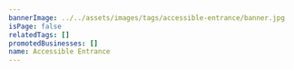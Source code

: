 ```yaml
---
bannerImage: ../../assets/images/tags/accessible-entrance/banner.jpg
isPage: false
relatedTags: []
promotedBusinesses: []
name: Accessible Entrance
---
```


